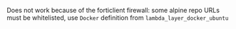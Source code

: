 Does not work because of the forticlient firewall: some alpine repo URLs must be whitelisted, use 
`Docker` definition from `lambda_layer_docker_ubuntu`

